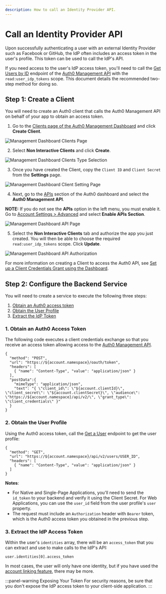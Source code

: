 ```yaml
---
description: How to call an Identity Provider API.
---
```


# Call an Identity Provider API

Upon successfully authenticating a user with an external Identity Provider such as Facebook or GitHub, the IdP often includes an access token in the user's profile. This token can be used to call the IdP's API.

If you need access to the user's IdP access token, you'll need to call the [Get Users by ID](/api/management/v2#!/Users/get_users_by_id) endpoint of the [Auth0 Management API](/api/management/v2) with the `read:user_idp_tokens` scope. This document details the recommended two-step method for doing so.

## Step 1: Create a Client

You will need to create an Auth0 client that calls the Auth0 Management API on behalf of your app to obtain an access token.

1. Go to the [Clients page of the Auth0 Management Dashboard](${manage_url}/#/clients) and click **Create Client**.

  ![Management Dashboard Clients Page](/media/articles/tutorials/calling-an-external-idp-api/create-client.png)

2. Select **Non Interactive Clients** and click **Create**.

  ![Management Dashboard Clients Type Selection](/media/articles/tutorials/calling-an-external-idp-api/select-ni-client.png)

3. Once you have created the Client, copy the `Client ID` and `Client Secret` from the **Settings** page.

  ![Management Dashboard Client Setting Page](/media/articles/tutorials/calling-an-external-idp-api/client-id-secret.png)

4. Next, go to the [APIs](${manage_url}/#/apis) section of the Auth0 dashboard and select the **Auth0 Management API**.

  **NOTE:** If you do not see the **APIs** option in the left menu, you must enable it. Go to [Account Settings > Advanced](${manage_url}/#/account/advanced) and select **Enable APIs Section**.

  ![Management Dashboard API Page](/media/articles/tutorials/calling-an-external-idp-api/api.png)


5. Select the **Non Interactive Clients** tab and authorize the app you just created. You will then be able to choose the required `read:user_idp_tokens` scope. Click **Update**.

![Management Dashboard API Authorization](/media/articles/tutorials/calling-an-external-idp-api/authorize-client.png)

For more information on creating a Client to access the Auth0 API, see [Set up a Client Credentials Grant using the Dashboard](/api-auth/config/using-the-auth0-dashboard).

## Step 2: Configure the Backend Service

You will need to create a service to execute the following three steps:

1. [Obtain an Auth0 access token](#obtain-an-auth0-access-token)
2. [Obtain the User Profile](#obtain-the-user-profile)
3. [Extract the IdP Token](#extract-the-idp-access-token)

### 1. Obtain an Auth0 Access Token

The following code executes a client credentials exchange so that you receive an access token allowing access to the [Auth0 Management API](/api/management/v2#!).

```har
{
  "method": "POST",
  "url": "https://${account.namespace}/oauth/token",
  "headers": [
    { "name": "Content-Type", "value": "application/json" }
  ],
  "postData":{
    "mimeType": "application/json",
    "text": "{ \"client_id\": \"${account.clientId}\", \"client_secret\": \"${account.clientSecret}\", \"audience\": \"https://${account.namespace}/api/v2/\", \"grant_type\": \"client_credentials\" }"
  }
}
```

### 2. Obtain the User Profile

Using the Auth0 access token, call the [Get a User](/api/management/v2#!/Users/get_users_by_id) endpoint to get the user profile:

```har
{
  "method": "GET",
  "url": "https://${account.namespace}/api/v2/users/USER_ID",
  "headers": [
    { "name": "Content-Type", "value": "application/json" }
  ]
}
```

**Notes**:

* For Native and Single-Page Applications, you'll need to send the `id_token` to your backend and verify it using the Client Secret. For Web Applications, you can use the `user_id` field from the user profile's `user` property.
* The request must include an `Authorization` header with `Bearer` token, which is the Auth0 access token you obtained in the previous step.

### 3. Extract the IdP Access Token

Within the user's `identities` array, there will be an `access_token` that you can extract and use to make calls to the IdP's API:

  `user.identities[0].access_token`

In most cases, the user will only have one identity, but if you have used the [account linking feature](/link-accounts), there may be more.

:::panel-warning Exposing Your Token
For security reasons, be sure that you don't expose the IdP access token to your client-side application.
:::
